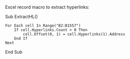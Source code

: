 Excel record macro to extract hyperlinks:

Sub ExtractHL()

    For Each cell In Range("B2:B1557")
        If cell.Hyperlinks.Count > 0 Then
            cell.Offset(0, 1) = cell.Hyperlinks(1).Address
        End If
    Next
    
End Sub
